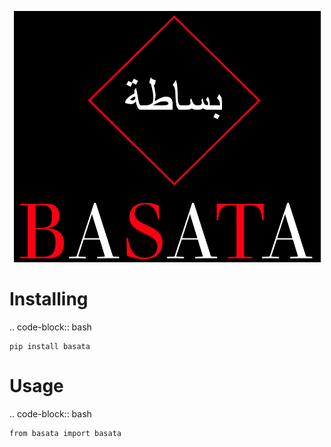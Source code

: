 <p align="center">
  <img width="491" alt="basata" src="https://github.com/sg-tarek/BASATA/blob/main/logo.png">
</p>


Installing
============

.. code-block:: bash

    pip install basata

Usage
=====

.. code-block:: bash

    from basata import basata